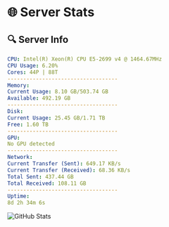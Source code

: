 # 🌐 Server Stats
## 🔍 Server Info
```yaml
CPU: Intel(R) Xeon(R) CPU E5-2699 v4 @ 1464.67MHz
CPU Usage: 6.20%
Cores: 44P | 88T
-----------------------------------
Memory:
Current Usage: 8.10 GB/503.74 GB
Available: 492.19 GB
-----------------------------------
Disk:
Current Usage: 25.45 GB/1.71 TB
Free: 1.60 TB
-----------------------------------
GPU:
No GPU detected
-----------------------------------
Network:
Current Transfer (Sent): 649.17 KB/s
Current Transfer (Received): 68.36 KB/s
Total Sent: 437.44 GB
Total Received: 108.11 GB
-----------------------------------
Uptime:
8d 2h 34m 6s
```
![GitHub Stats](https://img.shields.io/badge/Updated-2025-04-27_19:42:54-blue)